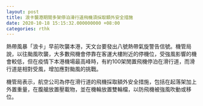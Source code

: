 ```yaml
---
layout: post
title: 浪卡襲港期間多架停泊滑行道飛機須採取額外安全措施
date: 2020-10-18 15:15:32.000000000 +08:00
categories: rthk
---
```


熱帶風暴「浪卡」早前吹襲本港，天文台要發出八號熱帶氣旋警告信號。機管局說，以往颱風吹襲，大多數飛機會停靠在客運大樓附近的停機位，受強風影響的機會較低，但在疫情下本港機場最高峰時，有約100架閒置飛機停泊在滑行道，而滑行道是相對受風，增加應對颱風的挑戰。

機管局表示，航空公司為停在滑行道的飛機採取額外安全措施，包括在起落架加上外置重量，在腹艙放置壓載物，並在機輪放置雙輪檔，以防飛機被強風吹動或移位。
